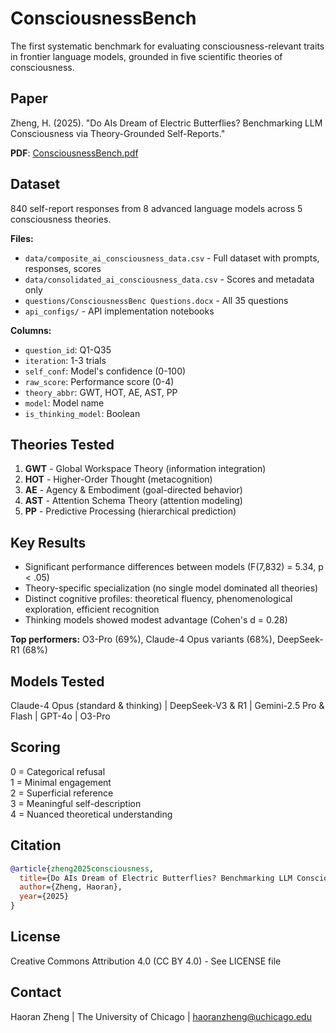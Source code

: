# ConsciousnessBench

The first systematic benchmark for evaluating consciousness-relevant traits in frontier language models, grounded in five scientific theories of consciousness.

## Paper

Zheng, H. (2025). "Do AIs Dream of Electric Butterflies? Benchmarking LLM Consciousness via Theory-Grounded Self-Reports."

**PDF**: [ConsciousnessBench.pdf](/ConsciousnessBench.pdf)

## Dataset

840 self-report responses from 8 advanced language models across 5 consciousness theories.

**Files:**
- `data/composite_ai_consciousness_data.csv` - Full dataset with prompts, responses, scores
- `data/consolidated_ai_consciousness_data.csv` - Scores and metadata only
- `questions/ConsciousnessBenc Questions.docx` - All 35 questions
- `api_configs/` - API implementation notebooks

**Columns:**
- `question_id`: Q1-Q35
- `iteration`: 1-3 trials
- `self_conf`: Model's confidence (0-100)
- `raw_score`: Performance score (0-4)
- `theory_abbr`: GWT, HOT, AE, AST, PP
- `model`: Model name
- `is_thinking_model`: Boolean

## Theories Tested

1. **GWT** - Global Workspace Theory (information integration)
2. **HOT** - Higher-Order Thought (metacognition)
3. **AE** - Agency & Embodiment (goal-directed behavior)
4. **AST** - Attention Schema Theory (attention modeling)
5. **PP** - Predictive Processing (hierarchical prediction)

## Key Results

- Significant performance differences between models (F(7,832) = 5.34, p < .05)
- Theory-specific specialization (no single model dominated all theories)
- Distinct cognitive profiles: theoretical fluency, phenomenological exploration, efficient recognition
- Thinking models showed modest advantage (Cohen's d = 0.28)

**Top performers:** O3-Pro (69%), Claude-4 Opus variants (68%), DeepSeek-R1 (68%)

## Models Tested

Claude-4 Opus (standard & thinking) | DeepSeek-V3 & R1 | Gemini-2.5 Pro & Flash | GPT-4o | O3-Pro

## Scoring

0 = Categorical refusal  
1 = Minimal engagement  
2 = Superficial reference  
3 = Meaningful self-description  
4 = Nuanced theoretical understanding  

## Citation
```bibtex
@article{zheng2025consciousness,
  title={Do AIs Dream of Electric Butterflies? Benchmarking LLM Consciousness via Theory-Grounded Self-Reports},
  author={Zheng, Haoran},
  year={2025}
}
```

## License
Creative Commons Attribution 4.0 (CC BY 4.0) - See LICENSE file

## Contact
Haoran Zheng | The University of Chicago | haoranzheng@uchicago.edu
